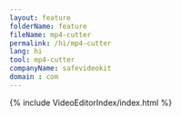 ```yaml
---
layout: feature
folderName: feature
fileName: mp4-cutter
permalink: /hi/mp4-cutter
lang: hi
tool: mp4-cutter
companyName: safevideokit
domain : com
---
```


{% include VideoEditorIndex/index.html %}

   